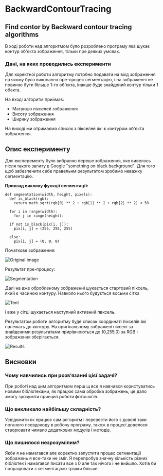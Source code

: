 # BackwardContourTracing
## Find contor by Backward contour tracing algorithms

В ході роботи над алгоритмом було розроблено програму яка шукає контур об'єкта зображення, тільки пре деяких умовах.

### Дані, на яких проводились експерименти

Для коректної роботи алгоритму потрбно подавати на вхід зображення на якому було виконанно пре-процес сегментацію,
і на зображенні не повинно бути більше 1-го об'єкта, інакше буде знайдений контур тільки 1 обєкта.

На вході алгоритм приймає:

- Матрицю пікселей зображення
- Висоту зображення
- Ширину зображення

На виході ми отримаємо список з пікселей які є контуром об'єкта зображення.

## Опис експерименту
Для експеременту було вибранно переше зображення, яке вивелось після такого запиту в Google "something on black background".
Для того щоб забезпечити себе правельнм результатом зробимо неважку сегментацію.

**Приклад виклику функції сегментації:**
```
def segmentation(width, height, pixels):
  def is_black(rgb):
    return math.sqrt(rgb[0] ** 2 + rgb[1] ** 2 + rgb[2] ** 2) < 50

  for i in range(width):
    for j in range(height):

  if not is_black(pix[i, j]):
    pix[i, j] = (255, 255, 255)

  else:
    pix[i, j] = (0, 0, 0)
```

Початкове зображення:


![Original image](http://i.prntscr.com/br01-fqnQTSISgCpDblw4A.png)

Результат пре-процесу:


![Segmentation](http://i.prntscr.com/5iS7xjKrSCqKO4Xc5Lnjrw.png)

Далі на вже обробленому зображенні шукається стартовий піксель, який є часиною контуру. Навколо нього будується восьми сітка

![Tent](http://i.prntscr.com/ZsOAfVxoT3iWI4jBCm_vRQ.png)

і вже у сітці шукається наступний активний пвксель.

Результатом роботи алгоритму буде список координаті пікселів які належать до контуру. На оригінальному зображені пікселі за знайденими результатами прирівнюються до (0,255,0) за RGB і зображення зберігається.

![Results](http://i.prntscr.com/YoGMzaeTSnSMrrnCAXP62A.png)


## Висновки

### Чому навчились при розв’язанні цієї задачі?
При роботі над цим алгоритмом  перш щ все я навчився користуватись новими бібліотеками, як працює сама обробка зображень, це дало змогу зрозуміти принцип роботи фотошопів. 

### Що викликало найбільшу складність?
Усвідомити як працює сам алгоритм і перевести його з доволі таки поганого псевдокоду в робочу програму, також в процесі довелося створювати чимало додаткових модулів і методів.

### Що лишилося незрозумілим?
Якби я не намагався але коректно запустити процес сегментації зображень я все-таки не зміг. Я перепробув значну кількість різних бібліотек і намагався писати все з 0 але так нічого і не вийшло. Хотів би попрацювати з сегментацією трішки більше.

